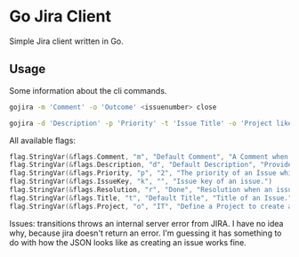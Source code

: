 Go Jira Client
==============

Simple Jira client written in Go.

Usage
-----

Some information about the cli commands.

```bash
gojira -m 'Comment' -o 'Outcome' <issuenumber> close
```

```bash
gojira -d 'Description' -p 'Priority' -t 'Issue Title' -o 'Project like: IT' create
```

All available flags:

```go
flag.StringVar(&flags.Comment, "m", "Default Comment", "A Comment when changing the status of an Issue.")
flag.StringVar(&flags.Description, "d", "Default Description", "Provide a description for a newly created Issue.")
flag.StringVar(&flags.Priority, "p", "2", "The priority of an Issue which will be set.")
flag.StringVar(&flags.IssueKey, "k", "", "Issue key of an issue.")
flag.StringVar(&flags.Resolution, "r", "Done", "Resolution when an issue is closed. Ex.: Done, Fixed, Won't fix.")
flag.StringVar(&flags.Title, "t", "Default Title", "Title of an Issue.")
flag.StringVar(&flags.Project, "o", "IT", "Define a Project to create a ticket in.")
```

Issues: transitions throws an internal server error from JIRA. I have no idea why, because jira doesn't return an error.
I'm guessing it has something to do with how the JSON looks like as creating an issue works fine.
